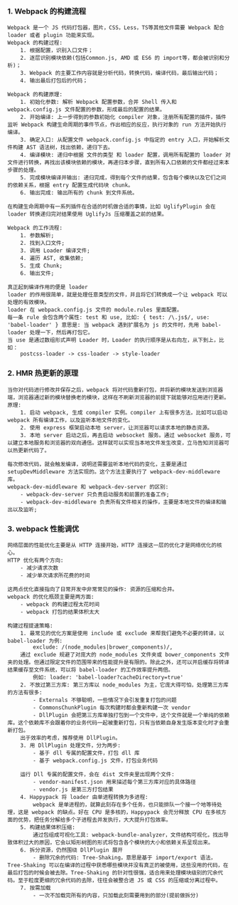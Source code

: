 
### 1. Webpack 的构建流程
    Webpack 是一个 JS 代码打包器，图片，CSS，Less，TS等其他文件需要 Webpack 配合 loader 或者 plugin 功能来实现。
    Webpack 的构建过程:
        1. 根据配置，识别入口文件；
        2. 逐层识别模块依赖(包括Common.js, AMD 或 ES6 的 import等，都会被识别和分析)；
        3. Webpack 的主要工作内容就是分析代码，转换代码，编译代码，最后输出代码；
        4. 输出最后打包后的代码；

    Webpack 的构建原理:
        1. 初始化参数: 解析 Webpack 配置参数，合并 Shell 传入和 webpack.config.js 文件配置的参数，形成最后的配置的结果。
        2. 开始编译: 上一步得到的参数初始化 compiler 对象，注册所有配置的插件，插件监听 Webpack 构建生命周期的事件节点，作出相应的反应，执行对象的 run 方法开始执行编译。
        3. 确定入口: 从配置文件 webpack.config.js 中指定的 entry 入口，开始解析文件构建 AST 语法树，找出依赖，递归下去。
        4. 编译模块: 递归中根据 文件的类型 和 loader 配置，调用所有配置的 loader 对文件进行转换，再找出该模块依赖的模块，再递归本步骤，直到所有入口依赖的文件都经过来本步骤的处理。
        5. 完成模块编译并输出: 递归完成，得到每个文件的结果，包含每个模块以及它们之间的依赖关系，根据 entry 配置生成代码块 chunk。
        6. 输出完成: 输出所有的 chunk 到文件系统。

    在构建生命周期中有一系列插件在合适的时机做合适的事情，比如 UglifyPlugin 会在 loader 转换递归完对结果使用 UglifyJs 压缩覆盖之前的结果。

    Webpack 的工作流程:
        1. 参数解析;
        2. 找到入口文件;
        3. 调用 Loader 编译文件;
        4. 遍历 AST, 收集依赖;
        5. 生成 Chunk;
        6. 输出文件;

    真正起到编译作用的便是 loader
    loader 的作用很简单，就是处理任意类型的文件，并且将它们转换成一个让 webpack 可以处理的有效模块。
    loader 在 webpack.config.js 文件的 module.rules 里面配置。
    每一条 rule 会包含两个属性: test 和 use, 比如: { test: /\.js$/, use: 'babel-loader' } 意思是: 当 webpack 遇到扩展名为 js 的文件时，先用 babel-loader 处理一下，然后再打包它。
    当 use 是通过数组形式声明 Loader 时，Loader 的执行顺序是从右向左，从下到上，比如：
        postcss-loader -> css-loader -> style-loader

### 2. HMR 热更新的原理
    当你对代码进行修改并保存之后，webpack 将对代码重新打包，并将新的模块发送到浏览器端，浏览器通过新的模块替换老的模块，这样在不刷新浏览器的前提下就能够对应用进行更新。
    原理:
        1. 启动 webpack, 生成 compiler 实例。compiler 上有很多方法，比如可以启动 webpack 所有编译工作，以及监听本地文件的变化。
        2. 使用 express 框架启动本地 server，让浏览器可以请求本地的静态资源。
        3. 本地 server 启动之后，再去启动 websocket 服务。通过 websocket 服务，可以建立本地服务和浏览器的双向通信。这样就可以实现当本地文件发生改变，立马告知浏览器可以热更新代码了。

    每次修改代码，就会触发编译，说明还需要监听本地代码的变化，主要是通过 setupDevMiddleware 方法实现的。这个方法主要执行了 webpack-dev-middleware 库。
    webpack-dev-middleware 和 webpack-dev-server 的区别:
        - webpack-dev-server 只负责启动服务和前置的准备工作;
        - webpack-dev-middleware 负责所有文件相关的操作，主要是本地文件的编译和输出以及监听;

### 3. webpack 性能调优
    网络层面的性能优化主要是从 HTTP 连接开始，HTTP 连接这一层的优化才是网络优化的核心。
    HTTP 优化有两个方向:
        - 减少请求次数
        - 减少单次请求所花费的时间

    这两点优化直接指向了日常开发中非常常见的操作: 资源的压缩和合并。
    webpack 的优化瓶颈主要是两方面:
        - webpack 的构建过程太花时间
        - webpack 打包的结果体积太大

    构建过程提速策略:
        1. 最常见的优化方案是使用 include 或 exclude 来帮我们避免不必要的转译，以 babel-loader 为例:
            exclude: /(node_modules|brower_components)/,
        通过 exclude 规避了对庞大的 node_modules 文件夹或 bower_components 文件夹的处理。但通过限定文件的范围带来的性能提升是有限的。除此之外，还可以开启缓存将转译结果缓存至文件系统，可以将 babel-loader 的工作效率提升两倍。
            例如: loader: 'babel-loader?cacheDirectory=true'
        2. 不放过第三方库: 第三方库以 node_modules 为主，它庞大得可怕，处理第三方库的方法有很多:
            - Externals 不够聪明，一些情况下会引发重复打包的问题
            - CommonsChunkPlugin 每次构建时都会重新构建一次 vendor
            - DllPlugin 会把第三方库单独打包到一个文件中，这个文件就是一个单纯的依赖库。这个依赖库不会跟着你的业务代码一起被重新打包，只有当依赖自身发生版本变化时才会重新打包。
        出于效率的考虑，推荐使用 DllPlugin。
        3. 用 DllPlugin 处理文件，分为两步:
            - 基于 dll 专属的配置文件，打包 dll 库
            - 基于 webpack.config.js 文件，打包业务代码

        运行 Dll 专属的配置文件，会在 dist 文件夹里出现两个文件:
            - vendor-manifest.json 用来描述每个第三方库对应的具体路径
            - vendor.js 是第三方打包结果
        4. Happypack 将 loader 由单进程转换为多进程:
            webpack 是单进程的，就算此刻存在多个任务，也只能排队一个接一个地等待处理，这是 webpack 的缺点。好在 CPU 是多核的，Happypack 会充分释放 CPU 在多核方面的优势，把任务分解给多个子进程去并发执行，大大提升打包效率。
        5. 构建结果体积压缩:
            通过包组成可视化工具: webpack-bundle-analyzer，文件结构可视化，找出导致体积过大的原因，它会以矩形树图的形式将包含各个模块的大小和依赖关系呈现出来。
        6. 拆分资源，仍然围绕 DllPlugin 展开
            - 删除冗余的代码: Tree-Shaking，意思是基于 import/export 语法，Tree-Shaking 可以在编译的过程中获悉哪些模块并没有真正的被使用，这些没用的代码，在最后打包的时候会被去除。Tree-Shaking 的针对性很强，适合用来处理模块级别的冗余代码。至于粒度更细的冗余代码的去除，往往会被整合进 JS 或 CSS 的压缩或分离过程中。
        7. 按需加载
            - 一次不加载完所有的内容，只加载此刻需要用到的部分(提前做拆分)
        